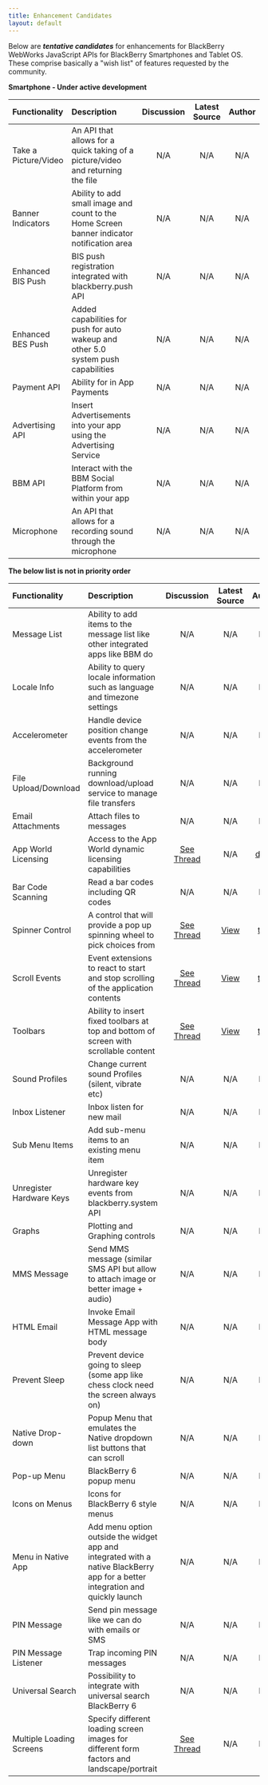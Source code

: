 ```yaml
---
title: Enhancement Candidates
layout: default
---
```



Below are _**tentative candidates**_ for enhancements for BlackBerry WebWorks JavaScript APIs for BlackBerry Smartphones and Tablet OS.  These comprise basically a "wish list" of features requested by the community.

**Smartphone - Under active development**

 Functionality | Description | Discussion | Latest Source | Author 
:------------|:------------|:------------:|:-----------:|:------------:
 Take a Picture/Video | An API that allows for a quick taking of a picture/video and returning the file | N/A | N/A  | N/A 
 Banner Indicators | Ability to add small image and count to the Home Screen banner indicator notification area  | N/A | N/A  | N/A 
 Enhanced BIS Push | BIS push registration integrated with blackberry.push API | N/A | N/A  | N/A 
 Enhanced BES Push | Added capabilities for push for auto wakeup and other 5.0 system push capabilities | N/A | N/A  | N/A
 Payment API | Ability for in App Payments | N/A | N/A  | N/A
 Advertising API | Insert Advertisements into your app using the Advertising Service | N/A | N/A  | N/A
 BBM API | Interact with the BBM Social Platform from within your app | N/A | N/A  | N/A
 Microphone | An API that allows for a recording sound through the microphone | N/A | N/A  | N/A 

**The below list is not in priority order**

 Functionality | Description | Discussion | Latest Source | Author 
:------------|:------------|:------------:|:-----------:|:------------:
 Message List | Ability to add items to the message list like other integrated apps like BBM do | N/A | N/A  | N/A  
Locale Info | Ability to query locale information such as language and timezone settings | N/A | N/A  | N/A 
Accelerometer  | Handle device position change events from the accelerometer | N/A | N/A  | N/A  
 File Upload/Download  | Background running download/upload service to manage file transfers | N/A | N/A  | N/A 
 Email Attachments | Attach files to messages | N/A | N/A  | N/A 
 App World Licensing | Access to the App World dynamic licensing capabilities | [See Thread](http://supportforums.blackberry.com/t5/BlackBerry-WebWorks/API-Licence-key/td-p/826067) | N/A  | [ddluk](https://github.com/ddluk) 
 Bar Code Scanning | Read a bar codes including QR codes | N/A | N/A  | N/A 
Spinner Control | A control that will provide a pop up spinning wheel to pick choices from | [See Thread](http://supportforums.blackberry.com/t5/BlackBerry-WebWorks/API-Candidate-Spinner-Control/td-p/634388) | [View](https://github.com/tneil/WebWorks/tree/master/api/ui/Spinner/) | [tneil](https://github.com/tneil) 
Scroll Events | Event extensions to react to start and stop scrolling of the application contents | [See Thread](http://supportforums.blackberry.com/t5/BlackBerry-WebWorks/API-Candidate-Scroll-Events/td-p/643919) | [View](https://github.com/tneil/WebWorks/tree/master/api/ui/event/) | [tneil](https://github.com/tneil)  
 Toolbars | Ability to insert fixed toolbars at top and bottom of screen with scrollable content | [See Thread](http://supportforums.blackberry.com/t5/Web-Development/Fixed-Position-Toolbars-Example/td-p/643949) | [View](http://supportforums.blackberry.com/t5/Web-Development/Fixed-Position-Toolbars-Example/td-p/643949) | [tneil](https://github.com/tneil)  
 Sound Profiles | Change current sound Profiles (silent, vibrate etc)| N/A | N/A  | N/A 
 Inbox Listener | Inbox listen for new mail | N/A | N/A  | N/A 
 Sub Menu Items | Add sub-menu items to an existing menu item | N/A | N/A  | N/A 
 Unregister Hardware Keys | Unregister hardware key events from blackberry.system API | N/A | N/A  | N/A 
 Graphs | Plotting and Graphing controls | N/A | N/A  | N/A 
 MMS Message | Send MMS message (similar SMS API but allow to attach image or better image + audio) | N/A | N/A  | N/A 
 HTML Email | Invoke Email Message App with HTML message body | N/A | N/A  | N/A 
 Prevent Sleep | Prevent device going to sleep (some app like chess clock need the screen always on) | N/A | N/A  | N/A 
 Native Drop-down | Popup Menu that emulates the Native dropdown list buttons that can scroll  | N/A | N/A  | N/A 
 Pop-up Menu | BlackBerry 6 popup menu  | N/A | N/A  | N/A 
 Icons on Menus | Icons for BlackBerry 6 style menus  | N/A | N/A  | N/A 
 Menu in Native App | Add menu option outside the widget app and integrated with a native BlackBerry app for a better integration and quickly launch | N/A | N/A  | N/A 
 PIN Message | Send pin message like we can do with emails or SMS | N/A | N/A  | N/A 
 PIN Message Listener | Trap incoming PIN messages | N/A | N/A  | N/A 
 Universal Search | Possibility to integrate with universal search BlackBerry 6 | N/A | N/A  | N/A 
Multiple Loading Screens | Specify different loading screen images for different form factors and landscape/portrait | [See Thread](http://supportforums.blackberry.com/t5/BlackBerry-WebWorks/Functionality-Loading-screens-without-images/m-p/659345) | N/A  | N/A 
